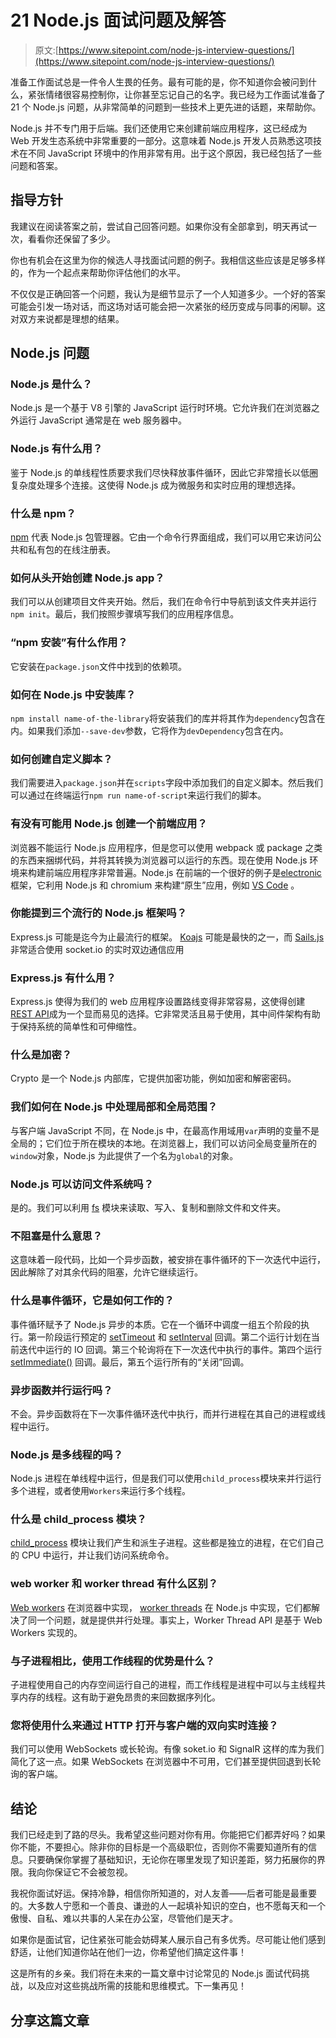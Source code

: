 # 21 Node.js 面试问题及解答

> 原文:[https://www.sitepoint.com/node-js-interview-questions/](https://www.sitepoint.com/node-js-interview-questions/)

准备工作面试总是一件令人生畏的任务。最有可能的是，你不知道你会被问到什么，紧张情绪很容易控制你，让你甚至忘记自己的名字。我已经为工作面试准备了 21 个 Node.js 问题，从非常简单的问题到一些技术上更先进的话题，来帮助你。

Node.js 并不专门用于后端。我们还使用它来创建前端应用程序，这已经成为 Web 开发生态系统中非常重要的一部分。这意味着 Node.js 开发人员熟悉这项技术在不同 JavaScript 环境中的作用非常有用。出于这个原因，我已经包括了一些问题和答案。

## 指导方针

我建议在阅读答案之前，尝试自己回答问题。如果你没有全部拿到，明天再试一次，看看你还保留了多少。

你也有机会在这里为你的候选人寻找面试问题的例子。我相信这些应该是足够多样的，作为一个起点来帮助你评估他们的水平。

不仅仅是正确回答一个问题，我认为是细节显示了一个人知道多少。一个好的答案可能会引发一场对话，而这场对话可能会把一次紧张的经历变成与同事的闲聊。这对双方来说都是理想的结果。

## Node.js 问题

### Node.js 是什么？

Node.js 是一个基于 V8 引擎的 JavaScript 运行时环境。它允许我们在浏览器之外运行 JavaScript 通常是在 web 服务器中。

### Node.js 有什么用？

鉴于 Node.js 的单线程性质要求我们尽快释放事件循环，因此它非常擅长以低圈复杂度处理多个连接。这使得 Node.js 成为微服务和实时应用的理想选择。

### 什么是 npm？

[npm](https://www.npmjs.com/) 代表 Node.js 包管理器。它由一个命令行界面组成，我们可以用它来访问公共和私有包的在线注册表。

### 如何从头开始创建 Node.js app？

我们可以从创建项目文件夹开始。然后，我们在命令行中导航到该文件夹并运行`npm init`。最后，我们按照步骤填写我们的应用程序信息。

### “npm 安装”有什么作用？

它安装在`package.json`文件中找到的依赖项。

### 如何在 Node.js 中安装库？

`npm install name-of-the-library`将安装我们的库并将其作为`dependency`包含在内。如果我们添加`--save-dev`参数，它将作为`devDependency`包含在内。

### 如何创建自定义脚本？

我们需要进入`package.json`并在`scripts`字段中添加我们的自定义脚本。然后我们可以通过在终端运行`npm run name-of-script`来运行我们的脚本。

### 有没有可能用 Node.js 创建一个前端应用？

浏览器不能运行 Node.js 应用程序，但是您可以使用 webpack 或 package 之类的东西来捆绑代码，并将其转换为浏览器可以运行的东西。现在使用 Node.js 环境来构建前端应用程序非常普遍。Node.js 在前端的一个很好的例子是[electronic](https://www.electronjs.org/)框架，它利用 Node.js 和 chromium 来构建“原生”应用，例如 [VS Code](https://code.visualstudio.com/) 。

### 你能提到三个流行的 Node.js 框架吗？

Express.js 可能是迄今为止最流行的框架。 [Koajs](https://koajs.com/) 可能是最快的之一，而 [Sails.js](https://sailsjs.com/) 非常适合使用 socket.io 的实时双边通信应用

### Express.js 有什么用？

Express.js 使得为我们的 web 应用程序设置路线变得非常容易，这使得创建[REST API](https://www.sitepoint.com/developers-rest-api/)成为一个显而易见的选择。它非常灵活且易于使用，其中间件架构有助于保持系统的简单性和可伸缩性。

### 什么是加密？

Crypto 是一个 Node.js 内部库，它提供加密功能，例如加密和解密密码。

### 我们如何在 Node.js 中处理局部和全局范围？

与客户端 JavaScript 不同，在 Node.js 中，在最高作用域用`var`声明的变量不是全局的；它们位于所在模块的本地。在浏览器上，我们可以访问全局变量所在的`window`对象，Node.js 为此提供了一个名为`global`的对象。

### Node.js 可以访问文件系统吗？

是的。我们可以利用 [fs](https://nodejs.org/api/fs.html) 模块来读取、写入、复制和删除文件和文件夹。

### 不阻塞是什么意思？

这意味着一段代码，比如一个异步函数，被安排在事件循环的下一次迭代中运行，因此解除了对其余代码的阻塞，允许它继续运行。

### 什么是事件循环，它是如何工作的？

事件循环赋予了 Node.js 异步的本质。它在一个循环中调度一组五个阶段的执行。第一阶段运行预定的 [setTimeout](https://nodejs.org/api/timers.html#timers_settimeout_callback_delay_args) 和 [setInterval](https://nodejs.org/api/timers.html#timers_setinterval_callback_delay_args) 回调。第二个运行计划在当前迭代中运行的 IO 回调。第三个轮询将在下一次迭代中执行的事件。第四个运行 [setImmediate()](https://nodejs.org/api/timers.html#timers_setimmediate_callback_args) 回调。最后，第五个运行所有的“关闭”回调。

### 异步函数并行运行吗？

不会。异步函数将在下一次事件循环迭代中执行，而并行进程在其自己的进程或线程中运行。

### Node.js 是多线程的吗？

Node.js 进程在单线程中运行，但是我们可以使用`child_process`模块来并行运行多个进程，或者使用`Workers`来运行多个线程。

### 什么是 child_process 模块？

[child_process](https://nodejs.org/api/child_process.html) 模块让我们产生和派生子进程。这些都是独立的进程，在它们自己的 CPU 中运行，并让我们访问系统命令。

### web worker 和 worker thread 有什么区别？

[Web workers](https://developer.mozilla.org/en-US/docs/Web/API/Web_Workers_API) 在浏览器中实现， [worker threads](https://nodejs.org/api/worker_threads.html) 在 Node.js 中实现，它们都解决了同一个问题，就是提供并行处理。事实上，Worker Thread API 是基于 Web Workers 实现的。

### 与子进程相比，使用工作线程的优势是什么？

子进程使用自己的内存空间运行自己的进程，而工作线程是进程中可以与主线程共享内存的线程。这有助于避免昂贵的来回数据序列化。

### 您将使用什么来通过 HTTP 打开与客户端的双向实时连接？

我们可以使用 WebSockets 或长轮询。有像 soket.io 和 SignalR 这样的库为我们简化了这一点。如果 WebSockets 在浏览器中不可用，它们甚至提供回退到长轮询的客户端。

## 结论

我们已经走到了路的尽头。我希望这些问题对你有用。你能把它们都弄好吗？如果你不能，不要担心。除非你的目标是一个高级职位，否则你不需要知道所有的信息。只要确保你掌握了基础知识，无论你在哪里发现了知识差距，努力拓展你的界限。我向你保证它不会被忽视。

我祝你面试好运。保持冷静，相信你所知道的，对人友善——后者可能是最重要的。大多数人宁愿和一个善良、谦逊的人一起填补知识的空白，也不愿每天和一个傲慢、自私、难以共事的人呆在办公室，尽管他们是天才。

如果你是面试官，记住紧张可能会妨碍某人展示自己有多优秀。尽可能让他们感到舒适，让他们知道你站在他们一边，你希望他们搞定这件事！

这是所有的乡亲。我们将在未来的一篇文章中讨论常见的 Node.js 面试代码挑战，以及应对这些挑战所需的技能和思维模式。下一集再见！

## 分享这篇文章
